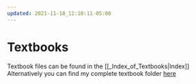 ```yaml
---
updated: 2021-11-18_12:10:11-05:00
---
```

# Textbooks
Textbook files can be found in the [[_Index_of_Textbooks|Index]]
Alternatively you can find my complete textbook folder [here](https://drive.google.com/drive/folders/17ANbZBaYyNeoYMSBIq35smBrGLyAIEJ6?usp=sharing)